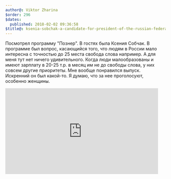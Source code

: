 ```yaml
---
author@: Viktor Zharina
$order: 296
$dates:
  published: 2018-02-02 09:36:58
$title@: ksenia-sobchak-a-candidate-for-president-of-the-russian-federation-is-a-guest-of-pozner
---
```

Посмотрел программу "Познер". В гостях была Ксения Собчак. В программе был вопрос, касающийся того, что людям в России мало интересна с точностью до 25 места свобода слова например. А для меня тут нет ничего удивительного. Когда люди малообразованы и имеют зарплату в 20-25 т.р. в месяц им не до свободы слова, у них совсем другие приоритеты.
Мне вообще понравился выпуск. Искренний он был какой-то. Я думаю, что за нее проголосуют, особенно женщины.

<div class="videoWrapper">
<iframe allowfullscreen="" frameborder="0" height="270" src="https://www.youtube.com/embed/t_Xra_HN8a8" width="480"></iframe>
</div>
